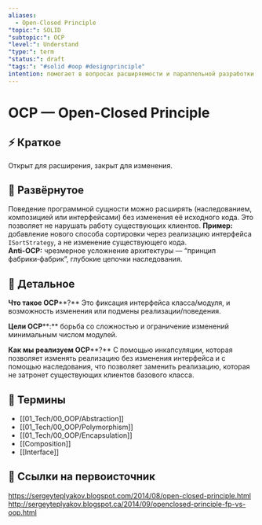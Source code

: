```yaml
---
aliases:
  - Open-Closed Principle
"topic:": SOLID
"subtopic:": OCP
"level:": Understand
"type:": term
"status:": draft
"tags:": "#solid #oop #designprinciple"
intention: помогает в вопросах расширяемости и параллельной разработки
---
```

# OCP — Open-Closed Principle

## ⚡ Краткое
Открыт для расширения, закрыт для изменения.

## 📖 Развёрнутое
Поведение программной сущности можно расширять (наследованием, композицией или интерфейсами) без изменения её исходного кода. Это позволяет не нарушать работу существующих клиентов.
**Пример:** добавление нового способа сортировки через реализацию интерфейса `ISortStrategy`, а не изменение существующего кода.  
**Anti-OCP:** чрезмерное усложнение архитектуры — “принцип фабрики‑фабрик”, глубокие цепочки наследования.

## 🧩 Детальное
**Что такое OCP****?** Это фиксация интерфейса класса/модуля, и возможность изменения или подмены реализации/поведения.

**Цели OCP****:** борьба со сложностью и ограничение изменений минимальным числом модулей.

**Как мы реализуем OCP****?** С помощью инкапсуляции, которая позволяет изменять реализацию без изменения интерфейса и с помощью наследования, что позволяет заменить реализацию, которая не затронет существующих клиентов базового класса.

## 📝 Термины
- [[01_Tech/00_OOP/Abstraction]]
- [[01_Tech/00_OOP/Polymorphism]]
- [[01_Tech/00_OOP/Encapsulation]]
- [[Composition]]
- [[Interface]]

## 🔗 Ссылки на первоисточник
https://sergeyteplyakov.blogspot.com/2014/08/open-closed-principle.html
http://sergeyteplyakov.blogspot.ca/2014/09/openclosed-principle-fp-vs-oop.html

